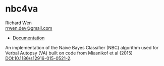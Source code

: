 # nbc4va

Richard Wen  
rrwen.dev@gmail.com

* [Documentation](https://rrwen.github.io/nbc4va)
  
An implementation of the Naive Bayes Classifier (NBC) algorithm used for Verbal Autopsy (VA) built on code from Miasnikof et al (2015) <DOI:10.1186/s12916-015-0521-2>.
